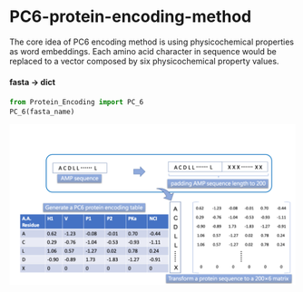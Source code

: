 # PC6-protein-encoding-method
The core idea of PC6 encoding method is using physicochemical properties as word embeddings. Each amino acid character in sequence would be replaced to a vector composed by six physicochemical property values.

#### fasta -> dict
```python
from Protein_Encoding import PC_6
PC_6(fasta_name)
```

![image](PC_6.png)
